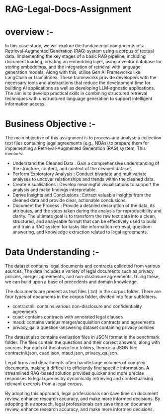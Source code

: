 # RAG-Legal-Docs-Assignment

# overview :-
In this case study, we will explore the fundamental components of a Retrieval-Augmented Generation (RAG) system using a corpus of textual data.
Implementing the key stages of a basic RAG pipeline, including document loading, creating an embedding layer, using a vector database for storing embeddings, and the integration of retrieval with language generation models. 
Along with this,  utilise Gen AI Frameworks like LangChain or LlamaIndex. These frameworks provide developers with the necessary tools and abstractions that reduce the development time for building AI applications as well as developing LLM-agnostic applications. The aim is to develop practical skills in combining structured retrieval techniques with unstructured language generation to support intelligent information access.



# Business Objective :-

The main objective of this assignment is to process and analyse a collection text files containing legal agreements (e.g., NDAs) to prepare them for implementing a Retrieval-Augmented Generation (RAG) system. This involves:

- Understand the Cleaned Data : Gain a comprehensive understanding of the structure, content, and context of the cleaned dataset.
- Perform Exploratory Analysis : Conduct bivariate and multivariate analyses to uncover relationships and trends within the cleaned data.
- Create Visualisations : Develop meaningful visualisations to support the analysis and make findings interpretable.
- Derive Insights and Conclusions : Extract valuable insights from the cleaned data and provide clear, actionable conclusions.
- Document the Process : Provide a detailed description of the data, its attributes, and the steps taken during the analysis for reproducibility and clarity.
The ultimate goal is to transform the raw text data into a clean, structured, and analysable format that can be effectively used to build and train a RAG system for tasks like information retrieval, question-answering, and knowledge extraction related to legal agreements.

# Data Understanding :-
The dataset contains legal documents and contracts collected from various sources. The data includes a variety of legal documents such as privacy policies, merger agreements, and non-disclosure agreements. Using these, we can build upon a base of precedents and domain knowledge.

The documents are present as text files (.txt) in the corpus folder. There are four types of documents in the corpus folder, divided into four subfolders.

- contractnli: contains various non-disclosure and confidentiality agreements
- cuad: contains contracts with annotated legal clauses
- maud: contains various merger/acquisition contracts and agreements
- privacy_qa: a question-answering dataset containing privacy policies

The dataset also contains evaluation files in JSON format in the benchmark folder. The files contain the questions and their correct answers, along with sources. For each of the above four folders, there is a JSON file: contractnli.json, cuad.json, maud.json, privacy_qa.json.


Legal firms and departments often handle large volumes of complex documents, making it difficult to efficiently find specific information. A streamlined RAG-based solution provides quicker and more precise responses to legal queries by dynamically retrieving and contextualising relevant excerpts from a legal corpus.

By adopting this approach, legal professionals can save time on document review, enhance research accuracy, and make more informed decisions. By adopting this approach, legal professionals can save time on document review, enhance research accuracy, and make more informed decisions.
